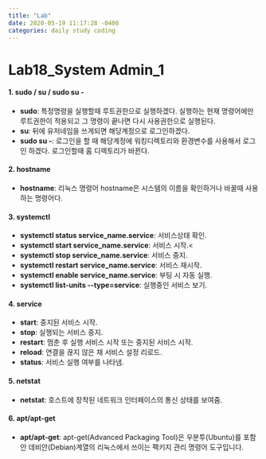 ```yaml
---
title: "Lab"
date: 2020-05-19 11:17:28 -0400
categories: daily study coding
---
```

# Lab18_System Admin_1
#### 1. sudo / su / sudo su -
* **sudo**: 특정명령을 실행할때 루트권한으로 실행하겠다. 실행하는 현재 명령어에만 루트권한이 적용되고 그 명령이 끝나면 다시 사용권한으로 실행된다.<br>
* **su**: 뒤에 유저네임을 쓰게되면 해당계정으로 로그인하겠다.<br>
* **sudo su -**: 로그인을 할 때 해당계정에 워킹디렉토리와 환경변수를 사용해서 로그인 하겠다. 로그인할때 홈 디렉토리가 바뀐다.
#### 2. hostname
* **hostname**: 리눅스 명령어 hostname은 시스템의 이름을 확인하거나 바꿀때 사용하는 명령어다.
#### 3. systemctl
* **systemctl status service_name.service**: 서비스상태 확인.<br>
* **systemctl start service_name.service**: 서비스 시작.<<br>
* **systemctl stop service_name.service**: 서비스 중지.<br>
* **systemctl restart service_name.service**: 서비스 재시작.<br>
* **systemctl enable service_name.service**: 부팅 시 자동 실행.<br>
* **systemctl list-units --type=service**: 실행중인 서비스 보기.
#### 4. service
* **start**: 중지된 서비스 시작.<br>
* **stop**: 실행되는 서비스 중지.<br>
* **restart**: 멈춘 후 실행 서비스 시작 또는 중지된 서비스 시작.<br>
* **reload**: 연결을 끊지 않은 채 서비스 설정 리로드.<br>
* **status**: 서비스 실행 여부를 나타냄.
#### 5. netstat
* **netstat**:  호스트에 장착된 네트워크 인터페이스의 통신 상태를 보여줌.
#### 6. apt/apt-get
* **apt/apt-get**: apt-get(Advanced Packaging Tool)은 우분투(Ubuntu)를 포함안 데비안(Debian)계열의 리눅스에서 쓰이는 팩키지 관리 명령어 도구입니다. 
